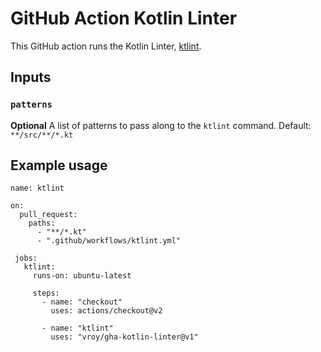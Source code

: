 # GitHub Action Kotlin Linter

This GitHub action runs the Kotlin Linter, [ktlint](https://github.com/pinterest/ktlint).

## Inputs

### `patterns`

**Optional** A list of patterns to pass along to the `ktlint` command. Default: `**/src/**/*.kt`

## Example usage

```
name: ktlint

on:
  pull_request:
    paths:
      - "**/*.kt"
      - ".github/workflows/ktlint.yml"

 jobs:
   ktlint:
     runs-on: ubuntu-latest

     steps:
       - name: "checkout"
         uses: actions/checkout@v2

       - name: "ktlint"
         uses: "vroy/gha-kotlin-linter@v1"
```

